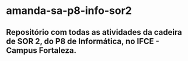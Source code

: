 # amanda-sa-p8-info-sor2
## Repositório com todas as atividades da cadeira de SOR 2, do P8 de Informática, no IFCE - Campus Fortaleza.
